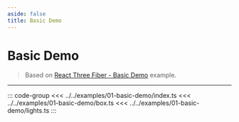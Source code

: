 ```yaml
---
aside: false
title: Basic Demo
---
```


# Basic Demo

<ThreeAppExample :path :scripts />

> Based on [React Three Fiber - Basic Demo](https://codesandbox.io/s/rrppl0y8l4) example.

---

::: code-group
<<< ../../examples/01-basic-demo/index.ts
<<< ../../examples/01-basic-demo/box.ts
<<< ../../examples/01-basic-demo/lights.ts
:::

<script setup lang="ts">
import { data } from './examples.data'

const path= '01-basic-demo'
const scripts = data[path]
</script>
